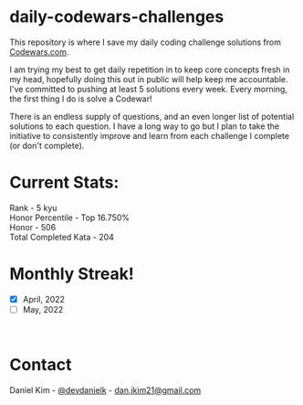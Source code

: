 # daily-codewars-challenges
This repository is where I save my daily coding challenge solutions from [Codewars.com](https://www.codewars.com/users/danjkim21). <br>

I am trying my best to get daily repetition in to keep core concepts fresh in my head, hopefully doing this out in public will help keep me accountable. I've committed to pushing at least 5 solutions every week. Every morning, the first thing I do is solve a Codewar! <br>

There is an endless supply of questions, and an even longer list of potential solutions to each question. I have a long way to go but I plan to take the initiative to consistently improve and learn from each challenge I complete (or don't complete).<br>



# Current Stats:
Rank - 5 kyu <br>
Honor Percentile - Top 16.750% <br>
Honor - 506 <br>
Total Completed Kata - 204 <br>



# Monthly Streak!

- [x] April, 2022
- [ ] May, 2022
<br>



# Contact
Daniel Kim - [@devdanielk](https://twitter.com/devdanielk) - dan.jkim21@gmail.com